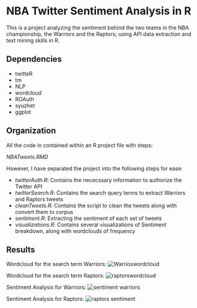 # NBA Twitter Sentiment Analysis in R
This is a project analyzing the sentiment behind the two teams in the NBA championship, the Warriors and the Raptors; using API data extraction and text mining skills in R. 
## Dependencies
* twitteR
* tm
* NLP
* wordcloud
* ROAuth
* syuzhet
* ggplot
## Organization
All the code in contained within an R project file with steps: 

*NBATweets.RMD*

However, I have separated the project into the following steps for ease:
* *twitterAuth.R*: Contains the nececssary information to authorize the Twitter API
* *twitterSearch.R*: Contains the search query terms to extract Warriors and Raptors tweets 
* *cleanTweets.R*: Contains the script to clean the tweets along with convert them to corpus
* *sentiment.R*: Extracting the sentiment of each set of tweets
* *visualizations.R*: Contains several visualizations of Sentiment breakdown, along with wordclouds of frequency
## Results
Wordcloud for the search term Warriors:
![Warrioswordcloud](https://user-images.githubusercontent.com/34528421/60382507-c5cdc400-9a18-11e9-86fd-bb4f13656025.jpeg)

Wordcloud for the search term Raptors:
![raptorswordcloud](https://user-images.githubusercontent.com/34528421/60382545-50aebe80-9a19-11e9-9081-83f3f873e4f2.jpeg)

Sentiment Analysis for Warriors:
![sentiment warriors](https://user-images.githubusercontent.com/34528421/60382550-6a500600-9a19-11e9-8c9a-25a705cc02e4.jpeg)

Sentiment Analysis for Raptors:
![raptors sentiment](https://user-images.githubusercontent.com/34528421/60382551-6cb26000-9a19-11e9-9255-88091c2b9bdf.jpeg)
